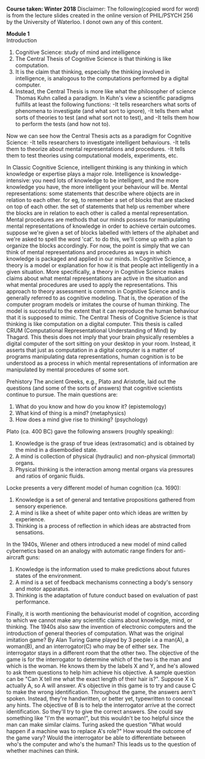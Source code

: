 <b>Course taken: Winter 2018</b>
Disclaimer:
The following(copied word for word) is from the lecture slides created in the online version of PHIL/PSYCH 256 by the University of Waterloo.
I donot own any of this content.

<b>Module 1</b><br>
Introduction <br>
1. Cognitive Science: study of mind and intelligence
2. The Central Thesis of Cognitive Science is that thinking is like computation.
3. It is the claim that thinking, especially the thinking involved in intelligence, is analogous to the computations performed by a digital computer. 
4. Instead, the Central Thesis is more like what the philosopher of science Thomas Kuhn called a paradigm. In Kuhn's view a scientific paradigms fulfills at least the following functions:
	-It tells researchers what sorts of phenomena to investigate (and what sort to ignore),
	-It tells them what sorts of theories to test (and what sort not to test), and
	-It tells them how to perform the tests (and how not to).

Now we can see how the Central Thesis acts as a paradigm for Cognitive Science:
	-It tells researchers to investigate intelligent behaviours.
	-It tells them to theorize about mental representations and procedures.
	-It tells them to test theories using computational models, experiments, etc.

In Classic Cognitive Science, intelligent thinking is any thinking in which knowledge or expertise plays a major role.
Intelligence is knowledge-intensive: you need lots of knowledge to be intelligent, and the more knowledge you have, the more intelligent your behaviour will be.
Mental representations: some statements that describe where objects are in relation to each other. for eg, to remember a set of blocks that are stacked on top of each other. the set of statements that help us remember where the blocks are in relation to each other is called a mental representation.
Mental procedures are methods that our minds possess for manipulating mental representations of knowledge in order to achieve certain outcomes.
suppose we're given a set of blocks labelled with letters of the alphabet and we're asked to spell the word 'cat'. to do this, we'll come up with a plan to organize the blocks accordingly.
For now, the point is simply that we can think of mental representations and procedures as ways in which knowledge is packaged and applied in our minds.
In Cognitive Science, a theory is a model or explanation for how it is that people act intelligently in a given situation. More specifically, a theory in Cognitive Science makes claims about what mental representations are active in the situation and what mental procedures are used to apply the representations.
This approach to theory assessment is common in Cognitive Science and is generally referred to as cognitive modeling. That is, the operation of the computer program models or imitates the course of human thinking. The model is successful to the extent that it can reproduce the human behaviour that it is supposed to mimic.
The Central Thesis of Cognitive Science is that thinking is like computation on a digital computer. This thesis is called CRUM (Computational Representational Understanding of Mind) by Thagard. This thesis does not imply that your brain physically resembles a digital computer of the sort sitting on your desktop in your room. Instead, it asserts that just as computation in a digital computer is a matter of programs manipulating data representations, human cognition is to be understood as a process in which mental representations of information are manipulated by mental procedures of some sort.

Prehistory
The ancient Greeks, e.g., Plato and Aristotle, laid out the questions (and some of the sorts of answers) that cognitive scientists continue to pursue. The main questions are:
1. What do you know and how do you know it? (epistemology)
2. What kind of thing is a mind? (metaphysics)
3. How does a mind give rise to thinking? (psychology)

Plato (ca. 400 BC) gave the following answers (roughly speaking):
1. Knowledge is the grasp of true ideas (extrasomatic) and is obtained by the mind in a disembodied state.
2. A mind is collection of physical (hydraulic) and non-physical (immortal) organs.
3. Physical thinking is the interaction among mental organs via pressures and ratios of organic fluids.

Locke presents a very different model of human cognition (ca. 1690):
1. Knowledge is a set of general and tentative propositions gathered from sensory experience.
2. A mind is like a sheet of white paper onto which ideas are written by experience.
3. Thinking is a process of reflection in which ideas are abstracted from sensations.

In the 1940s, Wiener and others introduced a new model of mind called cybernetics based on an analogy with automatic range finders for anti-aircraft guns:
1. Knowledge is the information used to make predictions about futures states of the environment.
2. A mind is a set of feedback mechanisms connecting a body's sensory and motor apparatus.
3. Thinking is the adaptation of future conduct based on evaluation of past performance.

Finally, it is worth mentioning the behaviourist model of cognition, according to which we cannot make any scientific claims about knowledge, mind, or thinking.
The 1940s also saw the invention of electronic computers and the introduction of general theories of computation.
What was the original imitation game? By Alan Turing
Game played by 3 people i.e a man(A), a woman(B), and an interrogator(C) who may be of either sex. The interrogator stays in a different room that the other two. The objective of the game is for the interrogator to determine which of the two is the man and which is the woman. He knows them by the labels X and Y, and he's allowed to ask them questions to help him achieve his objective. A sample question can be "Can X tell me what the exact length of their hair is?". Suppose X is actually A, so A will answer. A's objective in this game is to try and cause C to make the wrong identification. Throughout the game, the answers aern't spoken. Instead, they're handwritten, or better yet, typewritten to conceal any hints. The objective of B is to help the interrogator arrive at the correct identification. So they'll try to give the correct answers. She could say something like "I'm the woman!", but this wouldn't be too helpful since the man can make similar claims.
Turing asked the question "What would happen if a machine was to replace A's role?" How would the outcome of the game vary? Would the interrogator be able to differentiate between who's the computer and who's the human? This leads us to the question of whether machines can think.




